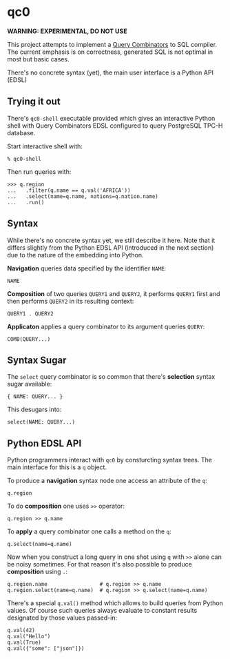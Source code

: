 qc0
===

**WARNING: EXPERIMENTAL, DO NOT USE**

This project attempts to implement a [Query Combinators][qc] to SQL compiler.
The current emphasis is on correctness, generated SQL is not optimal in most but
basic cases.

There's no concrete syntax (yet), the main user interface is a Python API (EDSL)

Trying it out
-------------

There's `qc0-shell` executable provided which gives an interactive Python shell
with Query Combinators EDSL configured to query PostgreSQL TPC-H database.

Start interactive shell with:

    % qc0-shell

Then run queries with:

    >>> q.region
    ...   .filter(q.name == q.val('AFRICA'))
    ...   .select(name=q.name, nations=q.nation.name)
    ...   .run()

Syntax
------

While there's no concrete syntax yet, we still describe it here. Note that it
differs slightly from the Python EDSL API (introduced in the next section) due
to the nature of the embedding into Python.

**Navigation** queries data specified by the identifier `NAME`:

    NAME

**Composition** of two queries `QUERY1` and `QUERY2`, it performs `QUERY1` first and
then performs `QUERY2` in its resulting context:

    QUERY1 . QUERY2

**Applicaton** applies a query combinator to its argument queries `QUERY`:

    COMB(QUERY...)

Syntax Sugar
------------

The ``select`` query combinator is so common that there's **selection** syntax
sugar available:

    { NAME: QUERY... }

This desugars into:

    select(NAME: QUERY...)

Python EDSL API
---------------

Python programmers interact with `qc0` by consturcting syntax trees. The main
interface for this is a `q` object.

To produce a **navigation** syntax node one access an attribute of the `q`:

    q.region

To do **composition** one uses `>>` operator:

    q.region >> q.name

To **apply** a query combinator one calls a method on the `q`:

    q.select(name=q.name)

Now when you construct a long query in one shot using `q` with `>>` alone can be
noisy sometimes. For that reason it's also possible to produce **composition**
using `.`:

    q.region.name                 # q.region >> q.name
    q.region.select(name=q.name)  # q.region >> q.select(name=q.name)

There's a special `q.val()` method which allows to build queries from Python
values. Of course such queries always evaluate to constant results designated by
those values passed-in:

    q.val(42)
    q.val("Hello")
    q.val(True)
    q.val({"some": ["json"]})

[qc]: https://querycombinators.org/
